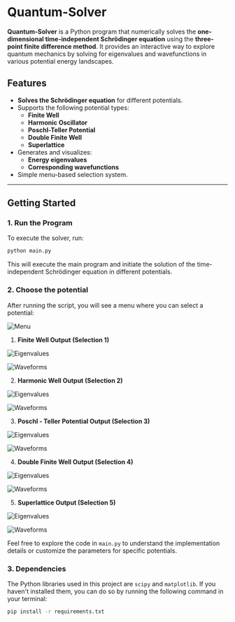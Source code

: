 # Quantum-Solver

**Quantum-Solver** is a Python program that numerically solves the **one-dimensional time-independent Schrödinger equation** using the **three-point finite difference method**. It provides an interactive way to explore quantum mechanics by solving for eigenvalues and wavefunctions in various potential energy landscapes.

## Features

- **Solves the Schrödinger equation** for different potentials.
- Supports the following potential types:
  - **Finite Well**
  - **Harmonic Oscillator**
  - **Poschl-Teller Potential**
  - **Double Finite Well**
  - **Superlattice**
- Generates and visualizes:
  - **Energy eigenvalues**
  - **Corresponding wavefunctions**
- Simple menu-based selection system.

---

## Getting Started

### 1. Run the Program
To execute the solver, run:

```bash
python main.py
```

This will execute the main program and initiate the solution of the time-independent Schrödinger equation in different potentials.

### 2. **Choose the potential**
After running the script, you will see a menu where you can select a potential:

![Menu](screenshots/menu.png)

1. **Finite Well Output (Selection 1)**
   
![Eigenvalues](screenshots/finite.png)

![Waveforms](screenshots/finite2.png)

2. **Harmonic Well Output (Selection 2)**
   
![Eigenvalues](screenshots/harmonic.png)

![Waveforms](screenshots/harmonic2.png)

3. **Poschl - Teller Potential Output (Selection 3)**
   
![Eigenvalues](screenshots/poschl.png)

![Waveforms](screenshots/poschl2.png)

4. **Double Finite Well Output (Selection 4)**
   
![Eigenvalues](screenshots/double.png)

![Waveforms](screenshots/double2.png)

5. **Superlattice Output (Selection 5)**
   
![Eigenvalues](screenshots/superlattice.png)

![Waveforms](screenshots/superlattice2.png)

Feel free to explore the code in `main.py` to understand the implementation details or customize the parameters for specific potentials.

### 3. Dependencies

The Python libraries used in this project are `scipy` and `matplotlib`. If you haven't installed them, you can do so by running the following command in your terminal:

```bash
pip install -r requirements.txt
